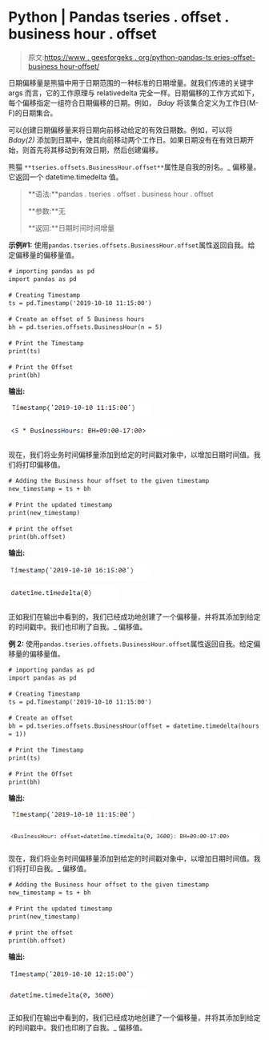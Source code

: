# Python | Pandas tseries . offset . business hour . offset

> 原文:[https://www . geesforgeks . org/python-pandas-ts eries-offset-business hour-offset/](https://www.geeksforgeeks.org/python-pandas-tseries-offsets-businesshour-offset/)

日期偏移量是熊猫中用于日期范围的一种标准的日期增量。就我们传递的关键字 args 而言，它的工作原理与 relativedelta 完全一样。日期偏移的工作方式如下，每个偏移指定一组符合日期偏移的日期。例如， *Bday* 将该集合定义为工作日(M-F)的日期集合。

可以创建日期偏移量来将日期向前移动给定的有效日期数。例如，可以将 *Bday(2)* 添加到日期中，使其向前移动两个工作日。如果日期没有在有效日期开始，则首先将其移动到有效日期，然后创建偏移。

熊猫 `**tseries.offsets.BusinessHour.offset**`属性是自我的别名。_ 偏移量。它返回一个 datetime.timedelta 值。

> **语法:**pandas . tseries . offset . business hour . offset
> 
> **参数:**无
> 
> **返回:**日期时间时间增量

**示例#1:** 使用`pandas.tseries.offsets.BusinessHour.offset`属性返回自我。给定偏移量的偏移量值。

```
# importing pandas as pd
import pandas as pd

# Creating Timestamp
ts = pd.Timestamp('2019-10-10 11:15:00')

# Create an offset of 5 Business hours
bh = pd.tseries.offsets.BusinessHour(n = 5)

# Print the Timestamp
print(ts)

# Print the Offset
print(bh)
```

**输出:**

![](img/66ac8b5200dfa895a2edc684097e371d.png)

![](img/d0f27a69e6773625bcb85c0632d91b5b.png)

现在，我们将业务时间偏移量添加到给定的时间戳对象中，以增加日期时间值。我们将打印偏移值。

```
# Adding the Business hour offset to the given timestamp
new_timestamp = ts + bh

# Print the updated timestamp
print(new_timestamp)

# print the offset
print(bh.offset)
```

**输出:**

![](img/27290375bd8481f42961286c2c109e00.png)

![](img/79e481f90142863014991bd6fe0e37f2.png)

正如我们在输出中看到的，我们已经成功地创建了一个偏移量，并将其添加到给定的时间戳中。我们也印刷了自我。_ 偏移值。

**例 2:** 使用`pandas.tseries.offsets.BusinessHour.offset`属性返回自我。给定偏移量的偏移量值。

```
# importing pandas as pd
import pandas as pd

# Creating Timestamp
ts = pd.Timestamp('2019-10-10 11:15:00')

# Create an offset
bh = pd.tseries.offsets.BusinessHour(offset = datetime.timedelta(hours = 1))

# Print the Timestamp
print(ts)

# Print the Offset
print(bh)
```

**输出:**

![](img/66ac8b5200dfa895a2edc684097e371d.png)

![](img/b097251ce76f0181ec86f3a338a70bf5.png)

现在，我们将业务时间偏移量添加到给定的时间戳对象中，以增加日期时间值。我们将打印自我。_ 偏移值。

```
# Adding the Business hour offset to the given timestamp
new_timestamp = ts + bh

# Print the updated timestamp
print(new_timestamp)

# print the offset
print(bh.offset)
```

**输出:**

![](img/0a105bf4193650efe880f10c3ee9441b.png)

![](img/119f99a6942f4d77c8db1c06b9c17687.png)

正如我们在输出中看到的，我们已经成功地创建了一个偏移量，并将其添加到给定的时间戳中。我们也印刷了自我。_ 偏移值。